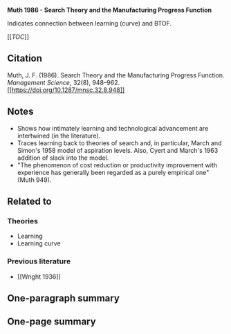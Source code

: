 **Muth 1986 - Search Theory and the Manufacturing Progress Function**

Indicates connection between learning (curve) and BTOF.

[[_TOC_]]

## Citation
Muth, J. F. (1986). Search Theory and the Manufacturing Progress Function. *Management Science*, 32(8), 948–962. [[https://doi.org/10.1287/mnsc.32.8.948]]

## Notes
* Shows how intimately learning and technological advancement are intertwined (in the literature).
* Traces learning back to theories of search and, in particular, March and Simon's 1958 model of aspiration levels. Also, Cyert and March's 1963 addition of slack into the model.
* "The phenomenon of cost reduction or productivity improvement with experience has generally been regarded as a purely empirical one" (Muth 949).

## Related to

### Theories
* Learning
* Learning curve

### Previous literature
* [[Wright 1936]]

## One-paragraph summary

## One-page summary